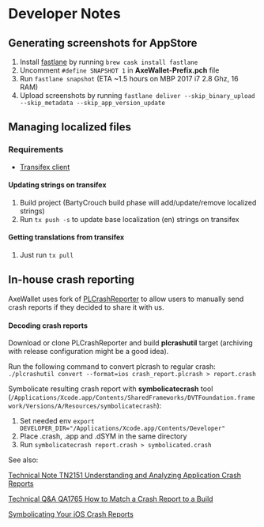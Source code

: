 
# Developer Notes

## Generating screenshots for AppStore

 1. Install [fastlane](fastlane.tools) by running `brew cask install fastlane`
 2. Uncomment `#define SNAPSHOT 1` in **AxeWallet-Prefix.pch** file
 3. Run `fastlane snapshot` (ETA ~1.5 hours on MBP 2017 i7 2.8 Ghz, 16 RAM) 
 4. Upload screenshots by running `fastlane deliver --skip_binary_upload --skip_metadata --skip_app_version_update`

## Managing localized files

### Requirements

- [Transifex client](https://docs.transifex.com/client/installing-the-client)

#### Updating strings on transifex

1.  Build project (BartyCrouch build phase will add/update/remove localized strings)
2.  Run  `tx push -s`  to update base localization (en) strings on transifex

#### Getting translations from transifex

1.  Just run  `tx pull`

## In-house crash reporting

AxeWallet uses fork of [PLCrashReporter](https://github.com/podkovyrin/plcrashreporter) to allow users to manually send crash reports if they decided to share it with us.

#### Decoding crash reports

Download or clone PLCrashReporter and build **plcrashutil** target (archiving with release configuration might be a good idea).

Run the following command to convert plcrash to regular crash: `./plcrashutil convert --format=ios crash_report.plcrash > report.crash`

Symbolicate resulting crash report with **symbolicatecrash** tool (`/Applications/Xcode.app/Contents/SharedFrameworks/DVTFoundation.framework/Versions/A/Resources/symbolicatecrash`):

1. Set needed env `export DEVELOPER_DIR="/Applications/Xcode.app/Contents/Developer"`
2. Place .crash, .app and .dSYM in the same directory
3. Run `symbolicatecrash report.crash > symbolicated.crash`

See also:

[Technical Note TN2151 Understanding and Analyzing Application Crash Reports](https://developer.apple.com/library/archive/technotes/tn2151/_index.html#//apple_ref/doc/uid/DTS40008184)

[Technical Q&A QA1765 How to Match a Crash Report to a Build](https://developer.apple.com/library/archive/qa/qa1765/_index.html#//apple_ref/doc/uid/DTS40012196)

[Symbolicating Your iOS Crash Reports](https://possiblemobile.com/2015/03/symbolicating-your-ios-crash-reports/)
